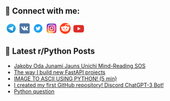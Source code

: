 ## 🔎 Connect with me:
[<img src="https://github.com/bullbesh/bullbesh/blob/main/images/Telegram.png" width="32" height="32" />](https://t.me/bullbesh)
[<img src="https://github.com/bullbesh/bullbesh/blob/main/images/VK.png" width="32" height="32" />](https://vk.com/bullbesh)
[<img src="https://github.com/bullbesh/bullbesh/blob/main/images/Twitter.png" width="32" height="32" />](https://twitter.com/bullbesh1)
[<img src="https://github.com/bullbesh/bullbesh/blob/main/images/Instagram.png" width="32" height="32" />](https://www.instagram.com/bullbesh)
[<img src="https://github.com/bullbesh/bullbesh/blob/main/images/Reddit.png" width="32" height="32" />](https://www.reddit.com/user/bullbesh)
[<img src="https://github.com/bullbesh/bullbesh/blob/main/images/YouTube.png" width="32" height="32" />](https://www.youtube.com/channel/UCtfjRs6uzgq5mfm8S06WTcg)

## 📕 Latest r/Python Posts
<!-- BLOG-POST-LIST:START -->
- [Jakoby Oda Junami Jauns Unichi Mind-Reading SOS](https://www.reddit.com/r/Python/comments/1047tmn/jakoby_oda_junami_jauns_unichi_mindreading_sos/)
- [The way I build new FastAPI projects](https://www.reddit.com/r/Python/comments/1047tdb/the_way_i_build_new_fastapi_projects/)
- [IMAGE TO ASCII USING PYTHON! &lpar;5 min&rpar;](https://www.reddit.com/r/Python/comments/10476r4/image_to_ascii_using_python_5_min/)
- [I created my first GitHub repository! Discord ChatGPT-3 Bot!](https://www.reddit.com/r/Python/comments/1046ufg/i_created_my_first_github_repository_discord/)
- [Python question](https://www.reddit.com/r/Python/comments/1046c5c/python_question/)
<!-- BLOG-POST-LIST:END -->
